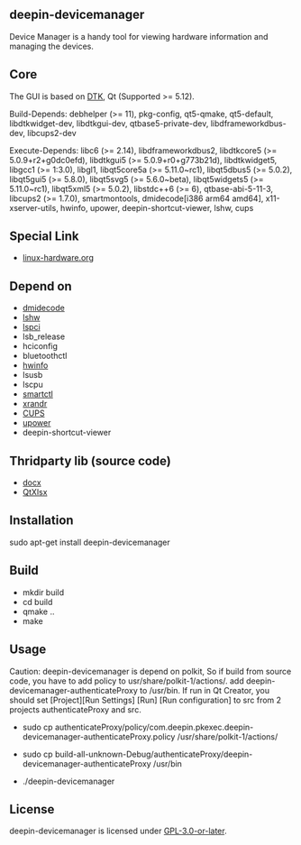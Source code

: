 ## deepin-devicemanager
Device Manager is a handy tool for viewing hardware information and managing the devices.

## Core
The GUI is based on [DTK](https://github.com/linuxdeepin/dtkwidget), Qt (Supported >= 5.12).

Build-Depends: debhelper (>= 11), pkg-config, qt5-qmake, qt5-default, libdtkwidget-dev, libdtkgui-dev, qtbase5-private-dev, libdframeworkdbus-dev, libcups2-dev

Execute-Depends: libc6 (>= 2.14), libdframeworkdbus2, libdtkcore5 (>= 5.0.9+r2+g0dc0efd), libdtkgui5 (>= 5.0.9+r0+g773b21d), libdtkwidget5, libgcc1 (>= 1:3.0), libgl1, libqt5core5a (>= 5.11.0~rc1), libqt5dbus5 (>= 5.0.2), libqt5gui5 (>= 5.8.0), libqt5svg5 (>= 5.6.0~beta), libqt5widgets5 (>= 5.11.0~rc1), libqt5xml5 (>= 5.0.2), libstdc++6 (>= 6), qtbase-abi-5-11-3, libcups2 (>= 1.7.0), smartmontools, dmidecode[i386 arm64 amd64], x11-xserver-utils, hwinfo, upower, deepin-shortcut-viewer, lshw, cups

## Special Link
- [linux-hardware.org](https://linux-hardware.org/)

## Depend on 
- [dmidecode](http://www.nongnu.org/dmidecode/)
- [lshw](https://ezix.org/project/wiki/HardwareLiSter)
- [lspci](https://github.com/linuxhw/LsPCI)
- lsb_release
- hciconfig
- bluetoothctl
- [hwinfo](https://github.com/linuxhw/HWInfo)
- lsusb
- lscpu
- [smartctl](https://www.smartmontools.org/)
- [xrandr](https://www.x.org/wiki/Projects/XRandR/)
- [CUPS](https://www.cups.org/index.html)
- [upower](https://upower.freedesktop.org/)
- deepin-shortcut-viewer

## Thridparty lib (source code)
- [docx](https://github.com/lpxxn/docx)
- [QtXlsx](http://qtxlsx.debao.me)

## Installation
sudo apt-get install deepin-devicemanager

## Build
- mkdir build
- cd build
- qmake ..
- make

## Usage
Caution: deepin-devicemanager is depend on polkit, So if build from source code, 
you have to add policy to usr/share/polkit-1/actions/. 
add deepin-devicemanager-authenticateProxy to /usr/bin.
If run in Qt Creator, you should set [Project][Run Settings] [Run] [Run configuration] to src from 2 projects authenticateProxy and src.

- sudo cp authenticateProxy/policy/com.deepin.pkexec.deepin-devicemanager-authenticateProxy.policy /usr/share/polkit-1/actions/
- sudo cp build-all-unknown-Debug/authenticateProxy/deepin-devicemanager-authenticateProxy /usr/bin

- ./deepin-devicemanager

## License
deepin-devicemanager is licensed under [GPL-3.0-or-later](LICENSE).
